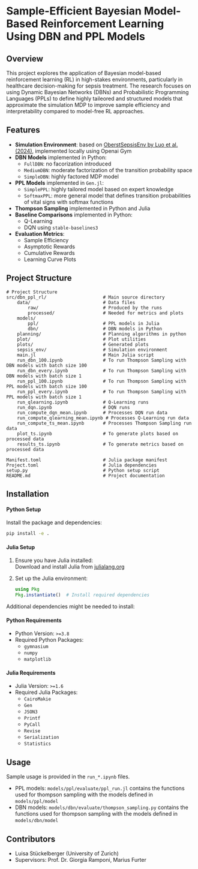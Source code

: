 # Sample-Efficient Bayesian Model-Based Reinforcement Learning Using DBN and PPL Models

## Overview
This project explores the application of Bayesian model-based reinforcement learning (RL) in high-stakes environments, particularly in healthcare decision-making for sepsis treatment. The research focuses on using Dynamic Bayesian Networks (DBNs) and Probabilistic Programming Languages (PPLs) to define highly taileored and structured models that approximate the simulation MDP to improve sample efficiency and interpretability compared to model-free RL approaches.

## Features
- **Simulation Environment**: based on [OberstSepsisEnv by Luo et al. (2024)](https://arxiv.org/abs/2405.18610), implemented locally using Openai Gym
- **DBN Models** implemented in Python: 
  - `FullDBN`: no facorization introduced
  - `MediumDBN`: moderate factorization of the transition probability space
  - `SimpleDBN`: highly factored MDP model
- **PPL Models** implemented in `Gen.jl`:
  - `SimplePPL`: highly tailored model based on expert knowledge
  - `SoftmaxPPL`: more general model that defines transition probabilities of vital signs with softmax functions
- **Thompson Sampling** implemented in Python and Julia
- **Baseline Comparisons** implemented in Python:
  - Q-Learning
  - DQN using `stable-baselines3`
- **Evaluation Metrics**: 
  - Sample Efficiency
  - Asymptotic Rewards
  - Cumulative Rewards
  - Learning Curve Plots

## Project Structure 
```
# Project Structure
src/dbn_ppl_rl/                     # Main source directory
    data/                           # Data files
        raw/                        # Produced by the runs
        processed/                  # Needed for metrics and plots
    models/             
        ppl/                        # PPL models in Julia
        dbn/                        # DBN models in Python
    planning/                       # Planning algorithms in python
    plot/                           # Plot utilities
    plots/                          # Generated plots
    sepsis_env/                     # Simulation environment
    main.jl                         # Main Julia script
    run_dbn_100.ipynb               # To run Thompson Sampling with DBN models with batch size 100
    run_dbn_every.ipynb             # To run Thompson Sampling with DBN models with batch size 1
    run_ppl_100.ipynb               # To run Thompson Sampling with PPL models with batch size 100
    run_ppl_every.ipynb             # To run Thompson Sampling with PPL models with batch size 1
    run_qlearning.ipynb             # Q-Learning runs
    run_dqn.ipynb                   # DQN runs
    run_compute_dqn_mean.ipynb      # Processes DQN run data
    run_compute_qlearning_mean.ipynb # Processes Q-Learning run data
    run_compute_ts_mean.ipynb       # Processes Thompson Sampling run data
    plot_ts.ipynb                   # To generate plots based on processed data
    results_ts.ipynb                # To generate metrics based on processed data

Manifest.toml                       # Julia package manifest
Project.toml                        # Julia dependencies
setup.py                            # Python setup script
README.md                           # Project documentation
```

## Installation

#### **Python Setup**
Install the package and dependencies:
   ```bash
   pip install -e .
   ```
#### **Julia Setup**
1. Ensure you have Julia installed:  
   Download and install Julia from [julialang.org](https://julialang.org/downloads/)

2. Set up the Julia environment:
   ```julia
   using Pkg
   Pkg.instantiate()  # Install required dependencies
   ```

Additional dependencies might be needed to install:
#### Python Requirements
- Python Version: `>=3.8`
- Required Python Packages:
  - `gymnasium`
  - `numpy`
  - `matplotlib`

#### Julia Requirements
- Julia Version: `>=1.6`
- Required Julia Packages:
  - `CairoMakie`
  - `Gen`
  - `JSON3`
  - `Printf`
  - `PyCall`
  - `Revise`
  - `Serialization`
  - `Statistics`



## Usage
Sample usage is provided in the `run_*.ipynb` files.
- PPL models: `models/ppl/evaluate/ppl_run.jl` contains the functions used for thompson sampling with the models defined in `models/ppl/model`
- DBN models: `models/dbn/evaluate/thompson_sampling.py` contains the functions used for thompson sampling with the models defined in `models/dbn/model`

## Contributors
- Luisa Stückelberger (University of Zurich)
- Supervisors: Prof. Dr. Giorgia Ramponi, Marius Furter
